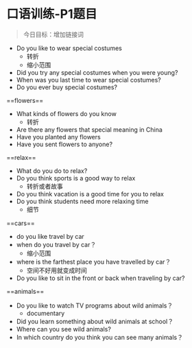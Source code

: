 # 口语训练-P1题目
> 今日目标：增加链接词
- Do you like to wear special costumes
	- 转折
	- 缩小范围
- Did you try any special costumes when you were young?
- When was you last time to wear special costumes?
- Do you ever buy special costumes?

==flowers==
- What kinds of flowers do you know
	- 转折
- Are there any flowers that special meaning in China
- Have you planted any flowers
- Have you sent flowers to anyone?

==relax==
- What do you do to relax?
- Do you think sports is a good way to relax
	- 转折或者故事
- Do you think vacation is a good time for you to relax
- Do you think students need more relaxing time
	- 细节

==cars==
- do you like travel by car
- when do you travel by car？
	- 缩小范围
- where is the farthest place you have travelled by car？
	- 空间不好用就变成时间
- Do you like to sit in the front or back when traveling by car?

==animals==
- Do you like to watch TV programs about wild animals？
	- documentary
- Did you learn something about wild animals at school？
- Where can you see wild animals?
- In which country do you think you  can see many animals？